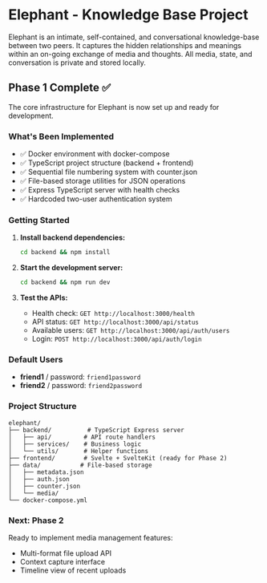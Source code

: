 # Elephant - Knowledge Base Project

Elephant is an intimate, self-contained, and conversational knowledge-base between two peers. It captures the hidden relationships and meanings within an on-going exchange of media and thoughts. All media, state, and conversation is private and stored locally.

## Phase 1 Complete ✅

The core infrastructure for Elephant is now set up and ready for development.

### What's Been Implemented

- ✅ Docker environment with docker-compose
- ✅ TypeScript project structure (backend + frontend)
- ✅ Sequential file numbering system with counter.json
- ✅ File-based storage utilities for JSON operations
- ✅ Express TypeScript server with health checks
- ✅ Hardcoded two-user authentication system

### Getting Started

1. **Install backend dependencies:**
   ```bash
   cd backend && npm install
   ```

2. **Start the development server:**
   ```bash
   cd backend && npm run dev
   ```

3. **Test the APIs:**
   - Health check: `GET http://localhost:3000/health`
   - API status: `GET http://localhost:3000/api/status`
   - Available users: `GET http://localhost:3000/api/auth/users`
   - Login: `POST http://localhost:3000/api/auth/login`

### Default Users

- **friend1** / password: `friend1password`
- **friend2** / password: `friend2password`

### Project Structure

```
elephant/
├── backend/          # TypeScript Express server
│   ├── api/         # API route handlers
│   ├── services/    # Business logic
│   └── utils/       # Helper functions
├── frontend/        # Svelte + SvelteKit (ready for Phase 2)
├── data/           # File-based storage
│   ├── metadata.json
│   ├── auth.json
│   ├── counter.json
│   └── media/
└── docker-compose.yml
```

### Next: Phase 2

Ready to implement media management features:
- Multi-format file upload API
- Context capture interface
- Timeline view of recent uploads

